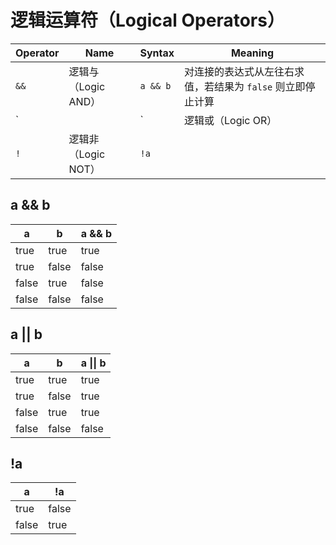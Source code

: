 # 逻辑运算符（Logical Operators）

| Operator | Name                | Syntax   | Meaning                                                     |
| -------- | ------------------- | -------- | ----------------------------------------------------------- |
| `&&`     | 逻辑与（Logic AND） | `a && b` | 对连接的表达式从左往右求值，若结果为 `false` 则立即停止计算 |
| `||`     | 逻辑或（Logic OR）  | `a || b` | 对连接的表达式从左往右求值，若结果为 `true` 则立即停止计算  |
| `!`      | 逻辑非（Logic NOT） | `!a`     |                                                             |

## a && b

| a     | b     | a && b |
| ----- | ----- | ------ |
| true  | true  | true   |
| true  | false | false  |
| false | true  | false  |
| false | false | false  |

## a || b

| a     | b     | a \|\| b |
| ----- | ----- | -------- |
| true  | true  | true     |
| true  | false | true     |
| false | true  | true     |
| false | false | false    |

## !a

| a     | !a    |
| ----- | ----- |
| true  | false |
| false | true  |
